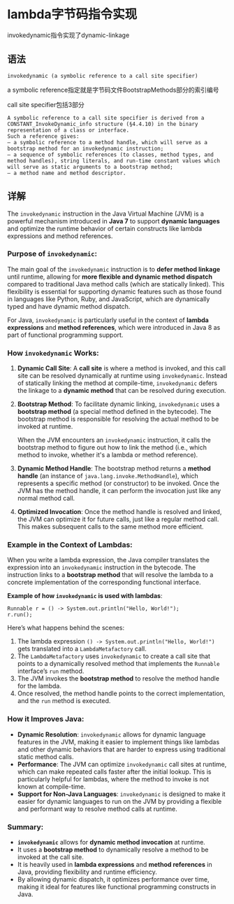 # lambda字节码指令实现

invokedynamic指令实现了dynamic-linkage


## 语法

```text
invokedynamic (a symbolic reference to a call site specifier)
```

a symbolic reference指定就是字节码文件BootstrapMethods部分的索引编号

call site specifier包括3部分
```text
A symbolic reference to a call site specifier is derived from a CONSTANT_InvokeDynamic_info structure (§4.4.10) in the binary representation of a class or interface. 
Such a reference gives:
– a symbolic reference to a method handle, which will serve as a bootstrap method for an invokedynamic instruction;
– a sequence of symbolic references (to classes, method types, and method handles), string literals, and run-time constant values which will serve as static arguments to a bootstrap method;
– a method name and method descriptor.
```


## 详解

The `invokedynamic` instruction in the Java Virtual Machine (JVM) is a powerful mechanism introduced in **Java 7** 
to support **dynamic languages** and optimize the runtime behavior of certain constructs like lambda expressions and method references.

### Purpose of `invokedynamic`:
The main goal of the `invokedynamic` instruction is to **defer method linkage** until runtime, allowing for **more flexible and dynamic method dispatch** 
compared to traditional Java method calls (which are statically linked). 
This flexibility is essential for supporting dynamic features such as those found in languages like Python, Ruby, and JavaScript, 
which are dynamically typed and have dynamic method dispatch.

For Java, `invokedynamic` is particularly useful in the context of **lambda expressions** and **method references**, 
which were introduced in Java 8 as part of functional programming support.

### How `invokedynamic` Works:

1. **Dynamic Call Site**:
   A **call site** is where a method is invoked, and this call site can be resolved dynamically at runtime using `invokedynamic`. Instead of statically linking the method at compile-time, `invokedynamic` defers the linkage to a **dynamic method** that can be resolved during execution.

2. **Bootstrap Method**:
   To facilitate dynamic linking, `invokedynamic` uses a **bootstrap method** (a special method defined in the bytecode). The bootstrap method is responsible for resolving the actual method to be invoked at runtime.

   When the JVM encounters an `invokedynamic` instruction, it calls the bootstrap method to figure out how to link the method (i.e., which method to invoke, whether it's a lambda or method reference).

3. **Dynamic Method Handle**:
   The bootstrap method returns a **method handle** (an instance of `java.lang.invoke.MethodHandle`), which represents a specific method (or constructor) to be invoked. Once the JVM has the method handle, it can perform the invocation just like any normal method call.

4. **Optimized Invocation**:
   Once the method handle is resolved and linked, the JVM can optimize it for future calls, just like a regular method call. This makes subsequent calls to the same method more efficient.

### Example in the Context of Lambdas:

When you write a lambda expression, the Java compiler translates the expression into an `invokedynamic` instruction in the bytecode. The instruction links to a **bootstrap method** that will resolve the lambda to a concrete implementation of the corresponding functional interface.

**Example of how `invokedynamic` is used with lambdas**:
```text
Runnable r = () -> System.out.println("Hello, World!");
r.run();
```

Here’s what happens behind the scenes:
1. The lambda expression `() -> System.out.println("Hello, World!")` gets translated into a `LambdaMetafactory` call.
2. The `LambdaMetafactory` uses `invokedynamic` to create a call site that points to a dynamically resolved method that implements the `Runnable` interface’s `run` method.
3. The JVM invokes the **bootstrap method** to resolve the method handle for the lambda.
4. Once resolved, the method handle points to the correct implementation, and the `run` method is executed.

### How it Improves Java:
- **Dynamic Resolution**: `invokedynamic` allows for dynamic language features in the JVM, making it easier to implement things like lambdas and other dynamic behaviors that are harder to express using traditional static method calls.
- **Performance**: The JVM can optimize `invokedynamic` call sites at runtime, which can make repeated calls faster after the initial lookup. This is particularly helpful for lambdas, where the method to invoke is not known at compile-time.
- **Support for Non-Java Languages**: `invokedynamic` is designed to make it easier for dynamic languages to run on the JVM by providing a flexible and performant way to resolve method calls at runtime.

### Summary:

- **`invokedynamic`** allows for **dynamic method invocation** at runtime.
- It uses a **bootstrap method** to dynamically resolve a method to be invoked at the call site.
- It is heavily used in **lambda expressions** and **method references** in Java, providing flexibility and runtime efficiency.
- By allowing dynamic dispatch, it optimizes performance over time, making it ideal for features like functional programming constructs in Java.